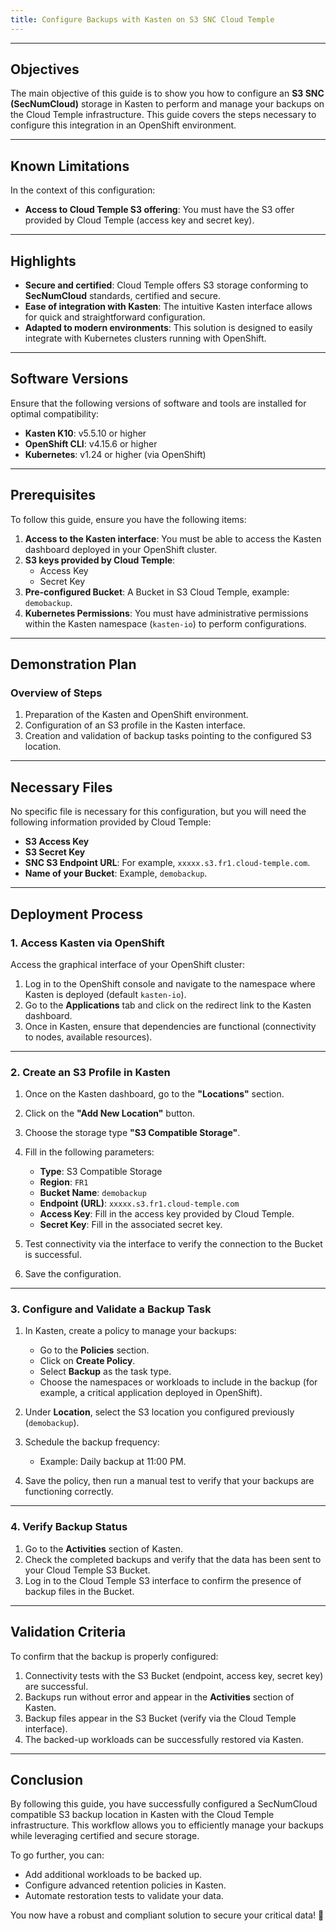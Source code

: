 ```yaml
---
title: Configure Backups with Kasten on S3 SNC Cloud Temple
---
```


---

## Objectives

The main objective of this guide is to show you how to configure an **S3 SNC (SecNumCloud)** storage in Kasten to perform and manage your backups on the Cloud Temple infrastructure. This guide covers the steps necessary to configure this integration in an OpenShift environment.

---

## Known Limitations

In the context of this configuration:

- **Access to Cloud Temple S3 offering**: You must have the S3 offer provided by Cloud Temple (access key and secret key).  
  
---

## Highlights

- **Secure and certified**: Cloud Temple offers S3 storage conforming to **SecNumCloud** standards, certified and secure.  
- **Ease of integration with Kasten**: The intuitive Kasten interface allows for quick and straightforward configuration.  
- **Adapted to modern environments**: This solution is designed to easily integrate with Kubernetes clusters running with OpenShift.  

---

## Software Versions

Ensure that the following versions of software and tools are installed for optimal compatibility:  
- **Kasten K10**: v5.5.10 or higher  
- **OpenShift CLI**: v4.15.6 or higher  
- **Kubernetes**: v1.24 or higher (via OpenShift)  

---

## Prerequisites

To follow this guide, ensure you have the following items:

1. **Access to the Kasten interface**: You must be able to access the Kasten dashboard deployed in your OpenShift cluster.  
2. **S3 keys provided by Cloud Temple**:
   - Access Key
   - Secret Key  
3. **Pre-configured Bucket**: A Bucket in S3 Cloud Temple, example: `demobackup`.   
4. **Kubernetes Permissions**: You must have administrative permissions within the Kasten namespace (`kasten-io`) to perform configurations.  

---

## Demonstration Plan

### Overview of Steps

1. Preparation of the Kasten and OpenShift environment.  
2. Configuration of an S3 profile in the Kasten interface.  
3. Creation and validation of backup tasks pointing to the configured S3 location.  

---

## Necessary Files

No specific file is necessary for this configuration, but you will need the following information provided by Cloud Temple:  
- **S3 Access Key**  
- **S3 Secret Key**  
- **SNC S3 Endpoint URL**: For example, `xxxxx.s3.fr1.cloud-temple.com`.  
- **Name of your Bucket**: Example, `demobackup`.

---

## Deployment Process

### 1. Access Kasten via OpenShift

Access the graphical interface of your OpenShift cluster:  

1. Log in to the OpenShift console and navigate to the namespace where Kasten is deployed (default `kasten-io`).  
2. Go to the **Applications** tab and click on the redirect link to the Kasten dashboard.  
3. Once in Kasten, ensure that dependencies are functional (connectivity to nodes, available resources).  

---

### 2. Create an S3 Profile in Kasten

1. Once on the Kasten dashboard, go to the **"Locations"** section.  
2. Click on the **"Add New Location"** button.  
3. Choose the storage type **"S3 Compatible Storage"**.  
4. Fill in the following parameters:  

   - **Type**: S3 Compatible Storage  
   - **Region**: `FR1`  
   - **Bucket Name**: `demobackup`  
   - **Endpoint (URL)**: `xxxxx.s3.fr1.cloud-temple.com`  
   - **Access Key**: Fill in the access key provided by Cloud Temple.  
   - **Secret Key**: Fill in the associated secret key.  

5. Test connectivity via the interface to verify the connection to the Bucket is successful.  
6. Save the configuration.  

---

### 3. Configure and Validate a Backup Task

1. In Kasten, create a policy to manage your backups:  
   - Go to the **Policies** section.  
   - Click on **Create Policy**.  
   - Select **Backup** as the task type.  
   - Choose the namespaces or workloads to include in the backup (for example, a critical application deployed in OpenShift).  

2. Under **Location**, select the S3 location you configured previously (`demobackup`).  

3. Schedule the backup frequency:  
   - Example: Daily backup at 11:00 PM.  

4. Save the policy, then run a manual test to verify that your backups are functioning correctly.  

---

### 4. Verify Backup Status

1. Go to the **Activities** section of Kasten.  
2. Check the completed backups and verify that the data has been sent to your Cloud Temple S3 Bucket.  
3. Log in to the Cloud Temple S3 interface to confirm the presence of backup files in the Bucket.  

---

## Validation Criteria

To confirm that the backup is properly configured:

1. Connectivity tests with the S3 Bucket (endpoint, access key, secret key) are successful.  
2. Backups run without error and appear in the **Activities** section of Kasten.  
3. Backup files appear in the S3 Bucket (verify via the Cloud Temple interface).  
4. The backed-up workloads can be successfully restored via Kasten.  

---

## Conclusion

By following this guide, you have successfully configured a SecNumCloud compatible S3 backup location in Kasten with the Cloud Temple infrastructure. This workflow allows you to efficiently manage your backups while leveraging certified and secure storage.  

To go further, you can:  
- Add additional workloads to be backed up.  
- Configure advanced retention policies in Kasten.  
- Automate restoration tests to validate your data.  

You now have a robust and compliant solution to secure your critical data! 🚀